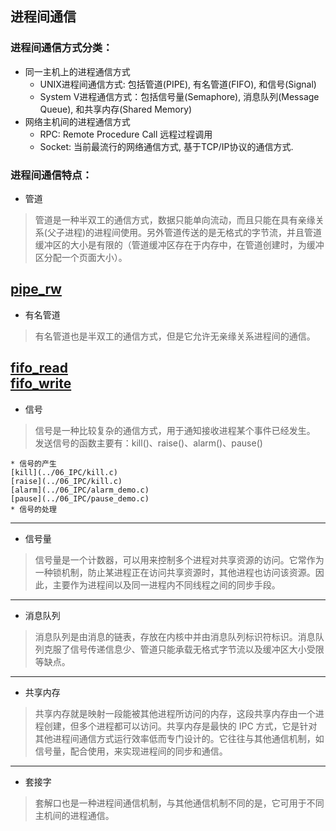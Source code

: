 ## 进程间通信

### 进程间通信方式分类：
* 同一主机上的进程通信方式
	* UNIX进程间通信方式: 包括管道(PIPE), 有名管道(FIFO), 和信号(Signal)
	* System V进程通信方式：包括信号量(Semaphore), 消息队列(Message Queue), 和共享内存(Shared Memory)
* 网络主机间的进程通信方式
	* RPC: Remote Procedure Call 远程过程调用
	* Socket: 当前最流行的网络通信方式, 基于TCP/IP协议的通信方式.

### 进程间通信特点：
* 管道
> 管道是一种半双工的通信方式，数据只能单向流动，而且只能在具有亲缘关系(父子进程)的进程间使用。另外管道传送的是无格式的字节流，并且管道缓冲区的大小是有限的（管道缓冲区存在于内存中，在管道创建时，为缓冲区分配一个页面大小）。

[pipe_rw](../06_IPC/pipe_rw.c)
---
* 有名管道
> 有名管道也是半双工的通信方式，但是它允许无亲缘关系进程间的通信。

[fifo_read](../06_IPC/fifo_read.c)  
[fifo_write](../06_IPC/fifo_write.c)  
---
* 信号
> 信号是一种比较复杂的通信方式，用于通知接收进程某个事件已经发生。
发送信号的函数主要有：kill()、raise()、alarm()、pause()

	* 信号的产生
	[kill](../06_IPC/kill.c)  
	[raise](../06_IPC/kill.c)  
	[alarm](../06_IPC/alarm_demo.c)  
	[pause](../06_IPC/pause_demo.c)  
	* 信号的处理
---
* 信号量
> 信号量是一个计数器，可以用来控制多个进程对共享资源的访问。它常作为一种锁机制，防止某进程正在访问共享资源时，其他进程也访问该资源。因此，主要作为进程间以及同一进程内不同线程之间的同步手段。
---
* 消息队列
> 消息队列是由消息的链表，存放在内核中并由消息队列标识符标识。消息队列克服了信号传递信息少、管道只能承载无格式字节流以及缓冲区大小受限等缺点。
---
* 共享内存
> 共享内存就是映射一段能被其他进程所访问的内存，这段共享内存由一个进程创建，但多个进程都可以访问。共享内存是最快的 IPC 方式，它是针对其他进程间通信方式运行效率低而专门设计的。它往往与其他通信机制，如信号量，配合使用，来实现进程间的同步和通信。
---
* 套接字
> 套解口也是一种进程间通信机制，与其他通信机制不同的是，它可用于不同主机间的进程通信。